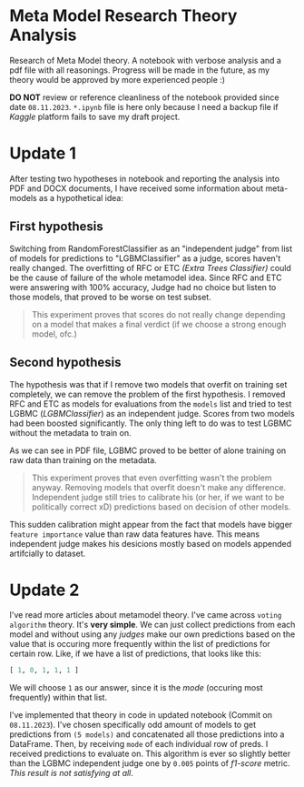 # Meta Model Research Theory Analysis

Research of Meta Model theory. A notebook with verbose analysis and a pdf file with all reasonings.
Progress will be made in the future, as my theory would be approved by more experienced people :)

**DO NOT** review or reference cleanliness of the notebook provided since date `08.11.2023`. `*.ipynb` file is here only because I need
a backup file if *Kaggle* platform fails to save my draft project.

# Update 1

After testing two hypotheses in notebook and reporting the analysis into PDF and DOCX documents, I have received some information about meta-models as a hypothetical idea:


## First hypothesis

Switching from RandomForestClassifier as an "independent judge" from list of models for predictions to "LGBMClassifier" as a judge,
scores haven't really changed. The overfitting of RFC or ETC *(Extra Trees Classifier)* could be the cause of failure of the whole metamodel idea.
Since RFC and ETC were answering with 100% accuracy, Judge had no choice but listen to those models, that proved to be worse on test subset.

> This experiment proves that scores do not really change depending on a model that makes a final verdict (if we choose a strong enough model, ofc.)


## Second hypothesis

The hypothesis was that if I remove two models that overfit on training set completely, we can remove the problem of the first hypothesis. I removed
RFC and ETC as models for evaluations from the `models` list and tried to test LGBMC (*LGBMClassifier*) as an independent judge. Scores from two models
had been boosted significantly. The only thing left to do was to test LGBMC without the metadata to train on.

As we can see in PDF file, LGBMC proved to be better of alone training on raw data than training on the metadata.

> This experiment proves that even overfitting wasn't the problem anyway. Removing models that overfit doesn't make any difference. Independent judge
> still tries to calibrate his (or her, if we want to be politically correct xD) predictions based on decision of other models.
 
This sudden calibration might appear from the fact that models have bigger `feature importance` value than raw data features have. This means
independent judge makes his desicions mostly based on models appended artifcially to dataset.


# Update 2

I've read more articles about metamodel theory. I've came across `voting algorithm` theory. It's **very simple**. We can just collect predictions
from each model and without using any *judges* make our own predictions based on the value that is occuring more frequently within the list of predictions for certain row.
Like, if we have a list of predictions, that looks like this:

```python
[ 1, 0, 1, 1, 1 ]
```

We will choose `1` as our answer, since it is the *mode* (occuring most frequently) within that list.

I've implemented that theory in code in updated notebook (Commit on `08.11.2023`). I've chosen specifically odd amount of models to get predictions from `(5 models)` and concatenated all those
predictions into a DataFrame. Then, by receiving `mode` of each individual row of preds. I received predictions to evaluate on. This algorithm is ever so slightly better than the LGBMC
independent judge one by `0.005` points of *f1-score* metric. *This result is not satisfying at all*.
